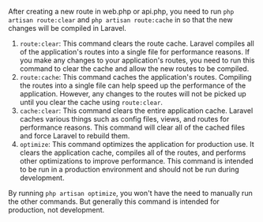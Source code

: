 After creating a new route in web.php or api.php, you need to run `php artisan route:clear` and `php artisan route:cache` in so that the new changes will be compiled in Laravel.

1.  `route:clear`: This command clears the route cache. Laravel compiles all of the application's routes into a single file for performance reasons. If you make any changes to your application's routes, you need to run this command to clear the cache and allow the new routes to be compiled.
2.  `route:cache`: This command caches the application's routes. Compiling the routes into a single file can help speed up the performance of the application. However, any changes to the routes will not be picked up until you clear the cache using `route:clear`.
3.  `cache:clear`: This command clears the entire application cache. Laravel caches various things such as config files, views, and routes for performance reasons. This command will clear all of the cached files and force Laravel to rebuild them.
4.  `optimize`: This command optimizes the application for production use. It clears the application cache, compiles all of the routes, and performs other optimizations to improve performance. This command is intended to be run in a production environment and should not be run during development.

By running `php artisan optimize`, you won't have the need to manually run the other commands. But generally this command is intended for production, not development.

